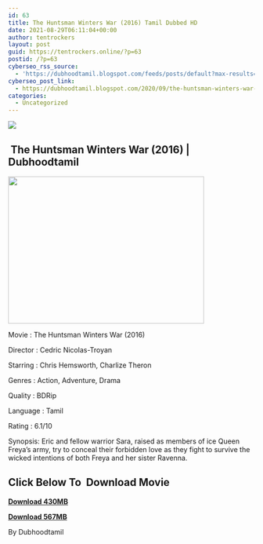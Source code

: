 ```yaml
---
id: 63
title: The Huntsman Winters War (2016) Tamil Dubbed HD
date: 2021-08-29T06:11:04+00:00
author: tentrockers
layout: post
guid: https://tentrockers.online/?p=63
postid: /?p=63
cyberseo_rss_source:
  - 'https://dubhoodtamil.blogspot.com/feeds/posts/default?max-results=150&start-index=1'
cyberseo_post_link:
  - https://dubhoodtamil.blogspot.com/2020/09/the-huntsman-winters-war-2016-tamil.html
categories:
  - Uncategorized
---
```

<div class="media_block">
  <img src="https://1.bp.blogspot.com/-o1KcgJwxUnA/X2wycQfJrAI/AAAAAAAAChs/t5AHotz175Ed1yKXDYyypmVFWCGjJ8xwACNcBGAsYHQ/s72-w400-h300-c/unnamed%2B%25283%2529.jpg" class="media_thumbnail" />
</div>

## &nbsp;The Huntsman Winters War (2016) | Dubhoodtamil

<div class="separator">
  <a href="https://1.bp.blogspot.com/-o1KcgJwxUnA/X2wycQfJrAI/AAAAAAAAChs/t5AHotz175Ed1yKXDYyypmVFWCGjJ8xwACNcBGAsYHQ/s512/unnamed%2B%25283%2529.jpg" imageanchor="1"><img loading="lazy" border="0" data-original-height="384" data-original-width="512" height="300" src="https://1.bp.blogspot.com/-o1KcgJwxUnA/X2wycQfJrAI/AAAAAAAAChs/t5AHotz175Ed1yKXDYyypmVFWCGjJ8xwACNcBGAsYHQ/w400-h300/unnamed%2B%25283%2529.jpg" width="400" /></a>
</div>

Movie	<span></span>:	<span></span>The Huntsman Winters War (2016)&nbsp;

Director	<span></span>:	<span></span>Cedric Nicolas-Troyan&nbsp;

Starring	<span></span>:	<span></span>Chris Hemsworth, Charlize Theron&nbsp;

Genres	<span></span>:	<span></span>Action, Adventure, Drama&nbsp;

Quality	<span></span>:	<span></span>BDRip&nbsp;

Language	<span></span>:	<span></span>Tamil&nbsp;

Rating	<span></span>:	<span></span>6.1/10&nbsp;

Synopsis: Eric and fellow warrior Sara, raised as members of ice Queen Freya&#8217;s army, try to conceal their forbidden love as they fight to survive the wicked intentions of both Freya and her sister Ravenna.

## **<span>Click Below To&nbsp; Download Movie</span>**

**<span><a href="https://oncehelp.com/huntsman-winters-1" target="_blank" rel="noopener">Download 430MB</a></span>**

**<span><a href="https://oncehelp.com/huntsman-winters-2" target="_blank" rel="noopener">Download 567MB</a></span>**

By Dubhoodtamil